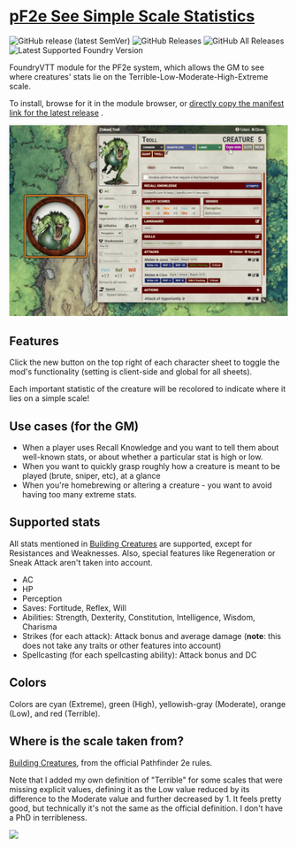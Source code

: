 # [pF2e See Simple Scale Statistics](https://foundryvtt.com/packages/pf2e-see-simple-scale-statistics/)

![GitHub release (latest SemVer)](https://img.shields.io/github/v/release/itamarcu/pf2e-see-simple-scale-statistics?style=for-the-badge)
![GitHub Releases](https://img.shields.io/github/downloads/itamarcu/pf2e-see-simple-scale-statistics/latest/total?style=for-the-badge)
![GitHub All Releases](https://img.shields.io/github/downloads/itamarcu/pf2e-see-simple-scale-statistics/total?style=for-the-badge&label=Downloads+total)
![Latest Supported Foundry Version](https://img.shields.io/endpoint?url=https://foundryshields.com/version?url=https://github.com/itamarcu/pf2e-see-simple-scale-statistics/raw/master/module.json)

FoundryVTT module for the PF2e system, which allows the GM to see where creatures' stats lie on the Terrible-Low-Moderate-High-Extreme scale.

To install, browse for it in the module browser,
or [directly copy the manifest link for the latest release](https://github.com/itamarcu/pf2e-see-simple-scale-statistics/releases/latest/download/module.json)
.

![](metadata/demo_2.gif)

## Features

Click the new button on the top right of each character sheet to toggle the mod's functionality (setting is client-side and global for all sheets).

Each important statistic of the creature will be recolored to indicate where it lies on a simple scale!

## Use cases (for the GM)
- When a player uses Recall Knowledge and you want to tell them about well-known stats, or about whether a particular stat is high or low.
- When you want to quickly grasp roughly how a creature is meant to be played (brute, sniper, etc), at a glance
- When you're homebrewing or altering a creature - you want to avoid having too many extreme stats. 


## Supported stats
All stats mentioned in [Building Creatures](https://2e.aonprd.com/Rules.aspx?ID=995) are supported, except for Resistances and Weaknesses.
Also, special features like Regeneration or Sneak Attack aren't taken into account.

- AC
- HP
- Perception
- Saves: Fortitude, Reflex, Will
- Abilities: Strength, Dexterity, Constitution, Intelligence, Wisdom, Charisma
- Strikes (for each attack): Attack bonus and average damage (**note**: this does not take any traits or other features into account)
- Spellcasting (for each spellcasting ability): Attack bonus and DC

## Colors
Colors are cyan (Extreme), green (High), yellowish-gray (Moderate), orange (Low), and red (Terrible).

## Where is the scale taken from?

[Building Creatures](https://2e.aonprd.com/Rules.aspx?ID=995), from the official Pathfinder 2e rules.

Note that I added my own definition of "Terrible" for some scales that were missing explicit values, defining it as the Low value reduced by its difference to the Moderate value and further decreased by 1.
It feels pretty good, but technically it's not the same as the official definition.  I don't have a PhD in terribleness.

![](metadata/demo_1.gif)

